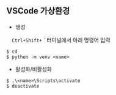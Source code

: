 ## VSCode 가상환경

- 생성 <br/>

`  Ctrl+Shift+`  ` 터미널에서 아래 명령어 입력

```
$ cd
$ python -m venv <name>
```

- 활성화/비활성화
```
$ .\<name>\Scripts\activate
$ deactivate
```

